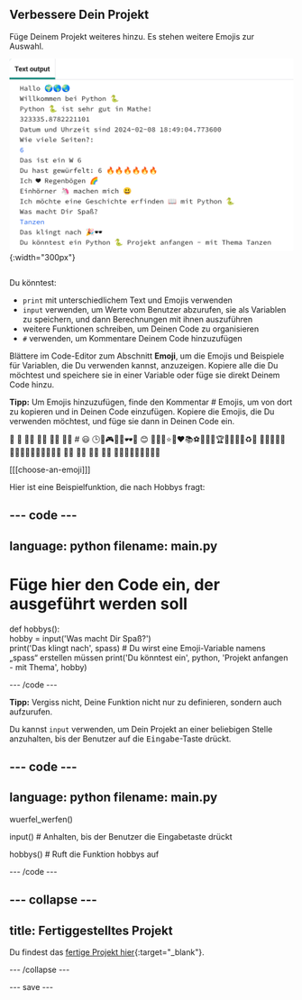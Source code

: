 ## Verbessere Dein Projekt

<div style="display: flex; flex-wrap: wrap">
<div style="flex-basis: 200px; flex-grow: 1; margin-right: 15px;">
Füge Deinem Projekt weiteres hinzu. Es stehen weitere Emojis zur Auswahl.
  </div>
<div>

![Ein längeres Projekt im Ausgabebereich mit mehr Text, Emojis und Eingaben.](images/upgrade_ideas.png){:width="300px"} 

</div>
</div>

Du könntest:
+ `print` mit unterschiedlichem Text und Emojis verwenden
+ `input` verwenden, um Werte vom Benutzer abzurufen, sie als Variablen zu speichern, und dann Berechnungen mit ihnen auszuführen
+ weitere Funktionen schreiben, um Deinen Code zu organisieren
+ `#` verwenden, um Kommentare Deinem Code hinzuzufügen

Blättere im Code-Editor zum Abschnitt **Emoji**, um die Emojis und Beispiele für Variablen, die Du verwenden kannst, anzuzeigen. Kopiere alle die Du möchtest und speichere sie in einer Variable oder füge sie direkt Deinem Code hinzu.

**Tipp:** Um Emojis hinzuzufügen, finde den Kommentar # Emojis, um von dort zu kopieren und in Deinen Code einzufügen. Kopiere die Emojis, die Du verwenden möchtest, und füge sie dann in Deinen Code ein.

🎊 🙌 🙌🏼 🙌🏽 🙌🏾 🙌🏿 # 😃 🕒🎨🎮🔬🎉🕶️🎲 😊 🦄🚀💯⭐💛❤️📚⚽🏏🏀🥋🏆✨🥺🌈🔥♻️🌳 👩‍🦽👩🏼‍🦽👩🏽‍🦽👩🏾‍🦽👩🏿‍🦽🧘 🧘🏼 🧘🏽 🧘🏾 🧘🏿 🙋🙋🏼🙋🏽🙋🏾🙋🏿

[[[choose-an-emoji]]]

Hier ist eine Beispielfunktion, die nach Hobbys fragt:

--- code ---
---
language: python
filename: main.py
---

# Füge hier den Code ein, der ausgeführt werden soll
def hobbys():   
hobby = input('Was macht Dir Spaß?')   
print('Das klingt nach', spass) # Du wirst eine Emoji-Variable namens „spass“ erstellen müssen print('Du könntest ein', python, 'Projekt anfangen - mit Thema', hobby)

--- /code ---

**Tipp:** Vergiss nicht, Deine Funktion nicht nur zu definieren, sondern auch aufzurufen.

Du kannst `input` verwenden, um Dein Projekt an einer beliebigen Stelle anzuhalten, bis der Benutzer auf die <kbd>Eingabe</kbd>-Taste drückt.

--- code ---
---
language: python
filename: main.py
---

wuerfel_werfen()

input() # Anhalten, bis der Benutzer die Eingabetaste drückt

hobbys() # Ruft die Funktion hobbys auf

--- /code ---

--- collapse ---
---
title: Fertiggestelltes Projekt
---

Du findest das [fertige Projekt hier](https://editor.raspberrypi.org/en/projects/hello-world-solution){:target="_blank"}.

--- /collapse ---

--- save ---
